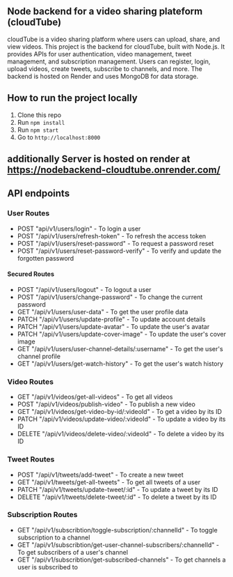 ## Node backend for a video sharing plateform (cloudTube)

cloudTube is a video sharing platform where users can upload, share, and view videos. This project is the backend for cloudTube, built with Node.js. It provides APIs for user authentication, video management, tweet management, and subscription management. Users can register, login, upload videos, create tweets, subscribe to channels, and more. The backend is hosted on Render and uses MongoDB for data storage.

## How to run the project locally

1. Clone this repo
2. Run `npm install`
3. Run `npm start`
4. Go to `http://localhost:8000`

## additionally Server is hosted on render at https://nodebackend-cloudtube.onrender.com/

## API endpoints

### User Routes

- POST "api/v1/users/login" - To login a user
- POST "/api/v1/users/refresh-token" - To refresh the access token
- POST "/api/v1/users/reset-password" - To request a password reset
- POST "/api/v1/users/reset-password-verify" - To verify and update the forgotten password

#### Secured Routes

- POST "/api/v1/users/logout" - To logout a user
- POST "/api/v1/users/change-password" - To change the current password
- GET "/api/v1/users/user-data" - To get the user profile data
- PATCH "/api/v1/users/update-profile" - To update account details
- PATCH "/api/v1/users/update-avatar" - To update the user's avatar
- PATCH "/api/v1/users/update-cover-image" - To update the user's cover image
- GET "/api/v1/users/user-channel-details/:username" - To get the user's channel profile
- GET "/api/v1/users/get-watch-history" - To get the user's watch history

### Video Routes

- GET "/api/v1/videos/get-all-videos" - To get all videos
- POST "/api/v1/videos/publish-video" - To publish a new video
- GET "/api/v1/videos/get-video-by-id/:videoId" - To get a video by its ID
- PATCH "/api/v1/videos/update-video/:videoId" - To update a video by its ID
- DELETE "/api/v1/videos/delete-video/:videoId" - To delete a video by its ID

### Tweet Routes

- POST "/api/v1/tweets/add-tweet" - To create a new tweet
- GET "/api/v1/tweets/get-all-tweets" - To get all tweets of a user
- PATCH "/api/v1/tweets/update-tweet/:id" - To update a tweet by its ID
- DELETE "/api/v1/tweets/delete-tweet/:id" - To delete a tweet by its ID

### Subscription Routes

- GET "/api/v1/subscribtion/toggle-subscription/:channelId" - To toggle subscription to a channel
- GET "/api/v1/subscribtion/get-user-channel-subscribers/:channelId" - To get subscribers of a user's channel
- GET "/api/v1/subscribtion/get-subscribed-channels" - To get channels a user is subscribed to
